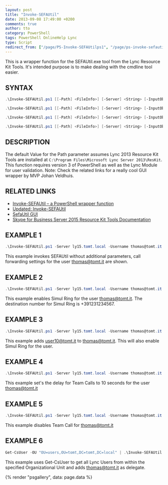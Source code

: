 ```yaml
---
layout: post
title: "Invoke-SEFAUtil"
date: 2013-09-08 17:49:00 +0200
comments: true
author: tto
category: PowerShell
tags: PowerShell OnlineHelp Lync
type: Script
redirect_from: ["/page/PS-Invoke-SEFAUtilps1", "/page/ps-invoke-sefautilps1"]
---
```


This is a wrapper function for the SEFAUtil.exe tool from the Lync Resource Kit Tools. It's intended purpose is to make dealing with the cmdline tool easier.

<!-- more -->

## SYNTAX

```powershell
.\Invoke-SEFAUtil.ps1 [[-Path] <FileInfo>] [-Server] <String> [-InputObject <Object>] [[-Username] <String[]>] [[-LogFile] <FileInfo>] [-AddTeamMember <String>] [-RemoveTeamMember <String>] [-DelayRingTeam <Int32>] [-DisableTeamCall] [-SimulRingTeam] [-WhatIf] [-Confirm] [<CommonParameters>]

.\Invoke-SEFAUtil.ps1 [[-Path] <FileInfo>] [-Server] <String> [-InputObject <Object>] [[-Username] <String[]>] [[-LogFile] <FileInfo>] [-AddDelegate <String>] [-RemoveDelegate <String>] [-DelayRingDelegates <Int32>] [-FwdToDelegates] [-SimulRingDelegates] [-DisableDelegation] [-WhatIf] [-Confirm] [<CommonParameters>]

.\Invoke-SEFAUtil.ps1 [[-Path] <FileInfo>] [-Server] <String> [-InputObject <Object>] [[-Username] <String[]>] [[-LogFile] <FileInfo>] [-EnableSimulRing <String>] [-DisableSimulRing] [-WhatIf] [-Confirm] [<CommonParameters>]

.\Invoke-SEFAUtil.ps1 [[-Path] <FileInfo>] [-Server] <String> [-InputObject <Object>] [[-Username] <String[]>] [[-LogFile] <FileInfo>] [-EnableFwdNoAnswer <String>] [-EnableFwdImmediate <String>] [-CallAnswerwaitTime <Int32>] [-DisableFwdImmediate] [-DisableFwdNoAnswer] [-WhatIf] [-Confirm] [<CommonParameters>]
```

## DESCRIPTION

The default Value for the Path parameter assumes Lync 2013 Resource Kit Tools are installed at `C:\Program Files\Microsoft Lync Server 2013\ResKit`. This function requires version 3 of PowerShell as well as the Lync Module for user validation. Note: Check the related links for a really cool GUI wrapper by MVP Johan Veldhuis.

## RELATED LINKS

- [Invoke-SEFAUtil – a PowerShell wrapper function](https://ntsystems.it/post/invoke-sefautil-a-powershell-wrapper-function)
- [Updated: Invoke-SEFAUtil](https://ntsystems.it/post/updated-invoke-sefautil)
- [SefaUtil GUI](https://johanveldhuis.nl/sefautil-gui/sefautil-gui/)
- [Skype for Business Server 2015 Resource Kit Tools Documentation](http://technet.microsoft.com/en-us/library/jj945604.aspx)


## EXAMPLE 1

```powershell
.\Invoke-SEFAUtil.ps1 -Server ly15.tomt.local -Username thomas@tomt.it 
```

This example invokes SEFAUtil without additional parameters, call forwarding settings for the user thomas@tomt.it are shown.

## EXAMPLE 2

```powershell
.\Invoke-SEFAUtil.ps1 -Server ly15.tomt.local -Username thomas@tomt.it -EnableSimulRing +391231234567
```

This example enables Simul Ring for the user thomas@tomt.it. The destination number for Simul Ring is +391231234567.

## EXAMPLE 3

```powershell
.\Invoke-SEFAUtil.ps1 -Server ly15.tomt.local -Username thomas@tomt.it -AddTeamMember user10@tomt.it
``` 

This example adds user10@tomt.it to thomas@tomt.it. This will also enable Simul Ring for the user.

## EXAMPLE 4

```powershell
.\Invoke-SEFAUtil.ps1 -Server ly15.tomt.local -Username thomas@tomt.it -DelayRingTeam 10 
```

This example set's the delay for Team Calls to 10 seconds for the user thomas@tomt.it

## EXAMPLE 5

```powershell
.\Invoke-SEFAUtil.ps1 -Server ly15.tomt.local -Username thomas@tomt.it –DisableTeamCall
```

This example disables Team Call for thomas@tomt.it

## EXAMPLE 6

```powershell 
Get-CsUser -OU "OU=users,OU=tomt,DC=tomt,DC=local" | .\Invoke-SEFAUtil.ps1 -Server ly15.tomt.local -Verbose -AddDelegate thomas@tomt.it
```

This example uses Get-CsUser to get all Lync Users from within the specified Organizational Unit and adds thomas@tomt.it as delegate.

{% render "psgallery", data: page.data %}